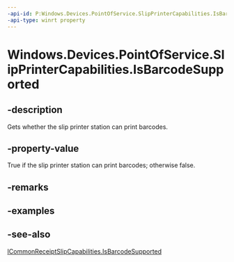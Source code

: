 ```yaml
---
-api-id: P:Windows.Devices.PointOfService.SlipPrinterCapabilities.IsBarcodeSupported
-api-type: winrt property
---
```


<!-- Property syntax
public bool IsBarcodeSupported { get; }
-->

# Windows.Devices.PointOfService.SlipPrinterCapabilities.IsBarcodeSupported

## -description
Gets whether the slip printer station can print barcodes.

## -property-value
True if the slip printer station can print barcodes; otherwise false.

## -remarks

## -examples

## -see-also
[ICommonReceiptSlipCapabilities.IsBarcodeSupported](icommonreceiptslipcapabilities_isbarcodesupported.md)